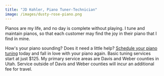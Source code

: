 ```yaml
---
title: "JD Kohler, Piano Tuner-Technician"
image: /images/dusty-rose-piano.png
---
```


Pianos are my life, and no day is complete without playing. I tune and maintain pianos, so that each customer may find the joy in their piano that I find in mine.

How's your piano sounding? Does it need a little help? [Schedule your piano tuning](/schedule) today and fall in love with your piano again. Basic tuning services start at just $125. My primary service areas are Davis and Weber counties in Utah. Service outside of Davis and Weber counties will incur an additional fee for travel. 